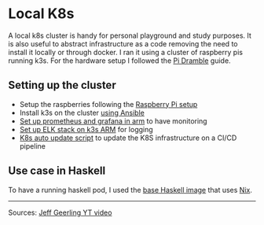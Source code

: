# Local K8s
A local k8s cluster is handy for personal playground and study purposes. It is also useful to abstract infrastructure as a code removing the need to install it locally or through docker.
I ran it using a cluster of raspberry pis running k3s. For the hardware setup I followed the [Pi Dramble](https://www.pidramble.com/wiki) guide.

## Setting up the cluster
- Setup the raspberries following the [Raspberry Pi setup](Raspberry_pi_setup.md)
- Install k3s on the cluster [using Ansible](Install_k3s_ansible.md)
- [Set up prometheus and grafana in arm](Set_up_prometheus_and_grafana_in_arm.md) to have monitoring
- [Set up ELK stack on k3s ARM](Set_up_ELK_stack_on_k3s_ARM.md) for logging
- [K8s auto update script](K8s_auto_update_script) to update the K8S infrastructure on a CI/CD pipeline

## Use case in Haskell
To have a running haskell pod, I used the [base Haskell image](https://github.com/hasael/aarch64-haskell-base) that uses [Nix](https://nixos.org/).

---
Sources: [Jeff Geerling YT video](https://www.youtube.com/watch?v=N4bfNefjBSw)
